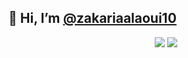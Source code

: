   ## 👋  Hi, I’m  <a href="https://www.instagram.com/zakarialaoui10/">@zakariaalaoui10</a>    
 <p align="center"><img src="https://github-readme-stats.vercel.app/api/top-langs/?username=zakarialaoui10&theme=tokyonight"/>
 <img src="https://github-readme-stats.vercel.app/api?username=zakarialaoui10&hide=contribs,prs&theme=tokyonight"/>  
   
 
  
  
  
  
  
  
  
  
  
  
  
  
  
  
 
   
</p>
